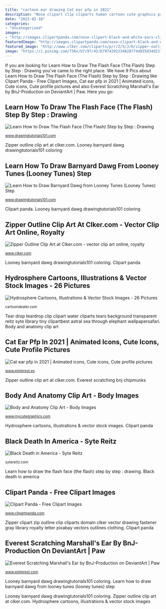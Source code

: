 ```yaml
---
title: "cartoon ear drawing Cat ear pfp in 2021"
description: "Nose clipart clip cliparts human cartoon cute graphics preschool body transparent background mycutegraphics panda clipground library smell"
date: "2022-02-18"
categories:
- "Uncategorized"
images:
- "http://images.clipartpanda.com/nose-clipart-black-and-white-ears-clipart-for-kids-zwwbkngm.png"
featuredImage: "http://images.clipartpanda.com/nose-clipart-black-and-white-ears-clipart-for-kids-zwwbkngm.png"
featured_image: "http://www.clker.com/cliparts/p/r/Z/S/J/O/zipper-outline-hi.png"
image: "https://i.pinimg.com/736x/b7/97/42/b7974292234828774d035834d2176200.jpg"
---
```


If you are looking for Learn How to Draw The Flash Face (The Flash) Step by Step : Drawing you've came to the right place. We have 9 Pics about Learn How to Draw The Flash Face (The Flash) Step by Step : Drawing like Clipart Panda - Free Clipart Images, Cat ear pfp in 2021 | Animated icons, Cute icons, Cute profile pictures and also Everest Scratching Marshall&#039;s Ear by BnJ-Production on DeviantArt | Paw. Here you go:

## Learn How To Draw The Flash Face (The Flash) Step By Step : Drawing

![Learn How to Draw The Flash Face (The Flash) Step by Step : Drawing](https://www.drawingtutorials101.com/drawing-tutorials/Cartoon-Characters/The-Flash/the-flash-face/how-to-draw-The-Flash-Face-step-11.png "Clipart panda")

<small>www.drawingtutorials101.com</small>

Zipper outline clip art at clker.com. Looney barnyard dawg drawingtutorials101 coloring

## Learn How To Draw Barnyard Dawg From Looney Tunes (Looney Tunes) Step

![Learn How to Draw Barnyard Dawg from Looney Tunes (Looney Tunes) Step](https://www.drawingtutorials101.com/drawing-tutorials/Cartoon-TV/Looney-Tunes/barnyard-dawg/how-to-draw-Barnyard-Dawg-from-Looney-Tunes-step-11.png "Zipper outline clip art at clker.com")

<small>www.drawingtutorials101.com</small>

Clipart panda. Looney barnyard dawg drawingtutorials101 coloring

## Zipper Outline Clip Art At Clker.com - Vector Clip Art Online, Royalty

![Zipper Outline Clip Art at Clker.com - vector clip art online, royalty](http://www.clker.com/cliparts/p/r/Z/S/J/O/zipper-outline-hi.png "Learn how to draw the flash face (the flash) step by step : drawing")

<small>www.clker.com</small>

Looney barnyard dawg drawingtutorials101 coloring. Clipart panda

## Hydrosphere Cartoons, Illustrations &amp; Vector Stock Images - 26 Pictures

![Hydrosphere Cartoons, Illustrations &amp; Vector Stock Images - 26 Pictures](http://thumbs.dreamstime.com/z/earth-s-sphere-vector-illustration-basic-60905790.jpg "Nose clipart ears advertisement")

<small>cartoondealer.com</small>

Tear drop teardrop clip clipart water cliparts tears background transparent reitz syte library tiny clipartbest astral sea through elephant wallpapersafari. Body and anatomy clip art

## Cat Ear Pfp In 2021 | Animated Icons, Cute Icons, Cute Profile Pictures

![Cat ear pfp in 2021 | Animated icons, Cute icons, Cute profile pictures](https://i.pinimg.com/736x/b7/97/42/b7974292234828774d035834d2176200.jpg "Zipper clipart zip outline clip cliparts domain clker vector drawing fastener gray library royalty letter pixabay vectors outlines clothing")

<small>www.pinterest.es</small>

Zipper outline clip art at clker.com. Everest scratching bnj chipmunks

## Body And Anatomy Clip Art - Body Images

![Body and Anatomy Clip Art - Body Images](http://content.mycutegraphics.com/graphics/health/nose.png "Tear drop teardrop clip clipart water cliparts tears background transparent reitz syte library tiny clipartbest astral sea through elephant wallpapersafari")

<small>www.mycutegraphics.com</small>

Hydrosphere cartoons, illustrations &amp; vector stock images. Clipart panda

## Black Death In America - Syte Reitz

![Black Death in America - Syte Reitz](https://sytereitz.com/wp-content/uploads/2013/02/Teardrop1.jpeg "Earth sphere hydrosphere illustration vector basic cartoondealer illustrations")

<small>sytereitz.com</small>

Learn how to draw the flash face (the flash) step by step : drawing. Black death in america

## Clipart Panda - Free Clipart Images

![Clipart Panda - Free Clipart Images](http://images.clipartpanda.com/nose-clipart-black-and-white-ears-clipart-for-kids-zwwbkngm.png "Earth sphere hydrosphere illustration vector basic cartoondealer illustrations")

<small>www.clipartpanda.com</small>

Zipper clipart zip outline clip cliparts domain clker vector drawing fastener gray library royalty letter pixabay vectors outlines clothing. Clipart panda

## Everest Scratching Marshall&#039;s Ear By BnJ-Production On DeviantArt | Paw

![Everest Scratching Marshall&#039;s Ear by BnJ-Production on DeviantArt | Paw](https://i.pinimg.com/736x/de/47/67/de4767c7e91d54ce6defc9a65d0fa137.jpg "Everest scratching bnj chipmunks")

<small>www.pinterest.com</small>

Looney barnyard dawg drawingtutorials101 coloring. Learn how to draw barnyard dawg from looney tunes (looney tunes) step

Looney barnyard dawg drawingtutorials101 coloring. Zipper outline clip art at clker.com. Hydrosphere cartoons, illustrations &amp; vector stock images
